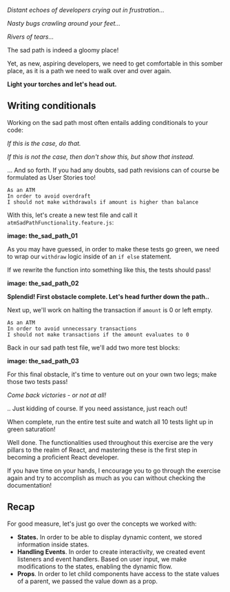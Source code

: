 *Distant echoes of developers crying out in frustration...*

*Nasty bugs crawling around your feet...*

*Rivers of tears...*

The sad path is indeed a gloomy place!  

Yet, as new, aspiring developers, we need to get comfortable in this somber place, as it is a path we need to walk over and over again. 

**Light your torches and let's head out.**

## Writing conditionals
Working on the sad path most often entails adding conditionals to your code:

*If this is the case, do that.*

*If this is not the case, then don't show this, but show that instead.*

... And so forth. If you had any doubts, sad path revisions can of course be formulated as User Stories too!

```
As an ATM
In order to avoid overdraft
I should not make withdrawals if amount is higher than balance
```

With this, let's create a new test file and call it `atmSadPathFunctionality.feature.js`:

**image: the_sad_path_01**

As you may have guessed, in order to make these tests go green, we need to wrap our `withdraw` logic inside of an `if else` statement.

If we rewrite the function into something like this, the tests should pass!

**image: the_sad_path_02**

**Splendid! First obstacle complete. Let's head further down the path..**

Next up, we'll work on halting the transaction if `amount` is 0 or left empty.

```
As an ATM
In order to avoid unnecessary transactions
I should not make transactions if the amount evaluates to 0
```

Back in our sad path test file, we'll add two more test blocks:

**image: the_sad_path_03**

For this final obstacle, it's time to venture out on your own two legs; make those two tests pass!

*Come back victories - or not at all!*

.. Just kidding of course. If you need assistance, just reach out!

When complete, run the entire test suite and watch all 10 tests light up in green saturation!  

Well done. The functionalities used throughout this exercise are the very pillars to the realm of React, and mastering these is the first step in becoming a proficient React developer.  

If you have time on your hands, I encourage you to go through the exercise again and try to accomplish as much as you can without checking the documentation!

## Recap
For good measure, let's just go over the concepts we worked with:
- **States.** In order to be able to display dynamic content, we stored information inside states. 
- **Handling Events**. In order to create interactivity, we created event listeners and event handlers. Based on user input, we make modifications to the states, enabling the dynamic flow.
- **Props**. In order to let child components have access to the state values of a parent, we passed the value down as a prop. 